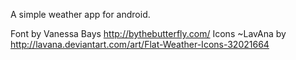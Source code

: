 A simple weather app for android.

Font by Vanessa Bays http://bythebutterfly.com/
Icons ~LavAna by http://lavana.deviantart.com/art/Flat-Weather-Icons-32021664
